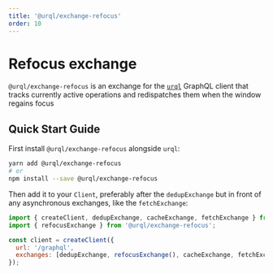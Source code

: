 ```yaml
---
title: '@urql/exchange-refocus'
order: 10
---
```


# Refocus exchange

`@urql/exchange-refocus` is an exchange for the [`urql`](../../README.md) GraphQL client that tracks currently active operations and redispatches them when the
window regains focus

## Quick Start Guide

First install `@urql/exchange-refocus` alongside `urql`:

```sh
yarn add @urql/exchange-refocus
# or
npm install --save @urql/exchange-refocus
```

Then add it to your `Client`, preferably after the `dedupExchange` but in front of any asynchronous
exchanges, like the `fetchExchange`:

```js
import { createClient, dedupExchange, cacheExchange, fetchExchange } from 'urql';
import { refocusExchange } from '@urql/exchange-refocus';

const client = createClient({
  url: '/graphql',
  exchanges: [dedupExchange, refocusExchange(), cacheExchange, fetchExchange],
});
```
